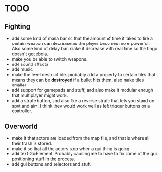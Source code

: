 TODO
====

Fighting
--------
 - add some kind of mana
   bar so that the amount of time it takes to fire a certain weapon can decrease
   as the player becomes more powerful. Also some kind of delay bar. make it
   decrease with real time so the tingo doesn't get ebola.
 - make you be able to switch weapons.
 - add sound effects
 - add music
 - make the level destructible. probably add a property to certain tiles that
   means they can be **destroyed** if a bullet hits them. also make tiles smaller
 - add support for gamepads and stuff, and also make it modular enough that
   multiplayer might work.
 - add a strafe button, and also like a reverse strafe that lets you stand on
   spot and aim. I think they would work well as left trigger buttons on a
   controller.

Overworld
---------
 - make it that actors are loaded from the map file, and that is where all their
   trash is stored.
 - make it so that all the actors stop when a gui thing is going
 - add text GuiElement. Probably causing me to have to fix some of the gui
   positioning stuff in the process.
 - add gui buttons and selectors and stuff.
